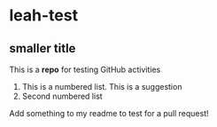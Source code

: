 # leah-test
## smaller title
This is a **repo** for testing GitHub activities

1. This is a numbered list. This is a suggestion
2. Second numbered list

Add something to my readme to test for a pull request!
